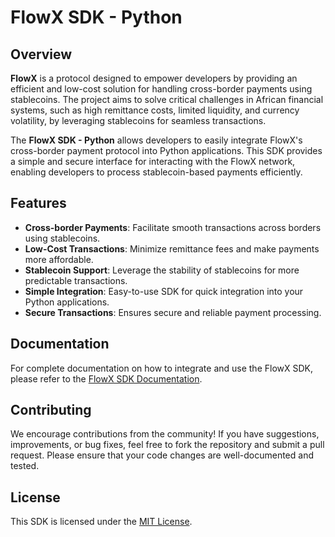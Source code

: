 
# FlowX SDK - Python

## Overview

**FlowX** is a protocol designed to empower developers by providing an efficient and low-cost solution for handling cross-border payments using stablecoins. The project aims to solve critical challenges in African financial systems, such as high remittance costs, limited liquidity, and currency volatility, by leveraging stablecoins for seamless transactions.

The **FlowX SDK - Python** allows developers to easily integrate FlowX's cross-border payment protocol into Python applications. This SDK provides a simple and secure interface for interacting with the FlowX network, enabling developers to process stablecoin-based payments efficiently.

## Features

- **Cross-border Payments**: Facilitate smooth transactions across borders using stablecoins.
- **Low-Cost Transactions**: Minimize remittance fees and make payments more affordable.
- **Stablecoin Support**: Leverage the stability of stablecoins for more predictable transactions.
- **Simple Integration**: Easy-to-use SDK for quick integration into your Python applications.
- **Secure Transactions**: Ensures secure and reliable payment processing.

## Documentation

For complete documentation on how to integrate and use the FlowX SDK, please refer to the [FlowX SDK Documentation](#).

## Contributing

We encourage contributions from the community! If you have suggestions, improvements, or bug fixes, feel free to fork the repository and submit a pull request. Please ensure that your code changes are well-documented and tested.

## License

This SDK is licensed under the [MIT License](LICENSE).